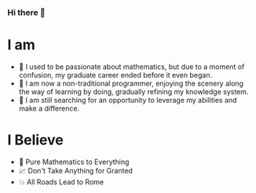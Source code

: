 ### Hi there 👋

# I am
- 📸 I used to be passionate about mathematics, but due to a moment of confusion, my graduate career ended before it even began.
- 🔭 I am now a non-traditional programmer, enjoying the scenery along the way of learning by doing, gradually refining my knowledge system.
- 🤔 I am still searching for an opportunity to leverage my abilities and make a difference.


# I Believe
- 🧱 Pure Mathematics to Everything
- 📈 Don't Take Anything for Granted
- 💥 All Roads Lead to Rome

